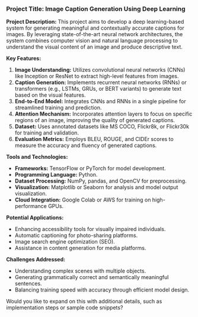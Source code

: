 ### Project Title: **Image Caption Generation Using Deep Learning**

**Project Description:**
This project aims to develop a deep learning-based system for generating meaningful and contextually accurate captions for images. By leveraging state-of-the-art neural network architectures, the system combines computer vision and natural language processing to understand the visual content of an image and produce descriptive text.

**Key Features:**
1. **Image Understanding:** Utilizes convolutional neural networks (CNNs) like Inception or ResNet to extract high-level features from images.
2. **Caption Generation:** Implements recurrent neural networks (RNNs) or transformers (e.g., LSTMs, GRUs, or BERT variants) to generate text based on the visual features.
3. **End-to-End Model:** Integrates CNNs and RNNs in a single pipeline for streamlined training and prediction.
4. **Attention Mechanism:** Incorporates attention layers to focus on specific regions of an image, improving the quality of generated captions.
5. **Dataset:** Uses annotated datasets like MS COCO, Flickr8k, or Flickr30k for training and validation.
6. **Evaluation Metrics:** Employs BLEU, ROUGE, and CIDEr scores to measure the accuracy and fluency of generated captions.

**Tools and Technologies:**
- **Frameworks:** TensorFlow or PyTorch for model development.
- **Programming Language:** Python.
- **Dataset Processing:** NumPy, pandas, and OpenCV for preprocessing.
- **Visualization:** Matplotlib or Seaborn for analysis and model output visualization.
- **Cloud Integration:** Google Colab or AWS for training on high-performance GPUs.

**Potential Applications:**
- Enhancing accessibility tools for visually impaired individuals.
- Automatic captioning for photo-sharing platforms.
- Image search engine optimization (SEO).
- Assistance in content generation for media platforms.

**Challenges Addressed:**
- Understanding complex scenes with multiple objects.
- Generating grammatically correct and semantically meaningful sentences.
- Balancing training speed with accuracy through efficient model design. 

Would you like to expand on this with additional details, such as implementation steps or sample code snippets?
